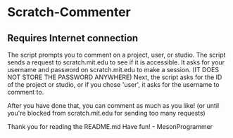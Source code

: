 # Scratch-Commenter
## Requires Internet connection

The script prompts you to comment on a project, user, or studio.
The script sends a request to scratch.mit.edu to see if it is accessible.
It asks for your username and password on scratch.mit.edu to make a session. (IT DOES NOT STORE THE PASSWORD ANYWHERE)
Next, the script asks for the ID of the project or studio, or if you chose 'user', it asks for the username to comment to.

After you have done that, you can comment as much as you like! (or until you're blocked from scratch.mit.edu for sending too many requests)

Thank you for reading the README.md
Have fun! - MesonProgrammer
